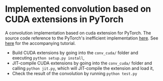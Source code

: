 # Implemented convolution based on CUDA extensions in PyTorch

A convolution implementation based on cuda extension for PyTorch. The source code reference to the PyTorch's inefficient implementation [here](https://github.com/pytorch/pytorch/blob/master/aten/src/THCUNN/generic/SpatialConvolutionMM.cu). See [here](http://pytorch.org/tutorials/advanced/cpp_extension.html) for the accompanying tutorial.

- Build CUDA extensions by going into the `conv_cuda/` folder and executing `python setup.py install`,
- JIT-compile CUDA extensions by going into the `conv_cuda/` folder and calling `python jit.py`, which will JIT-compile the extension and load it,
- Check the result of the convolution by running `python test.py`



